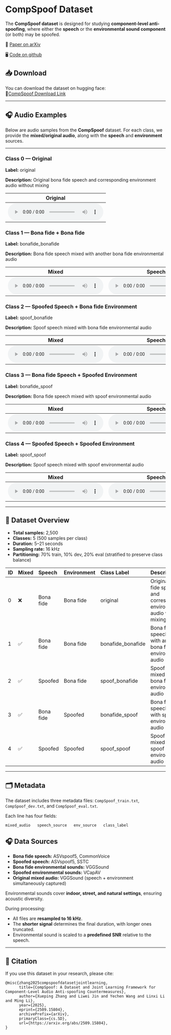 # CompSpoof Dataset

The **CompSpoof dataset** is designed for studying **component-level anti-spoofing**, where either the **speech** or the **environmental sound component** (or both) may be spoofed.

📄 [Paper on arXiv](https://arxiv.org/abs/2509.15804)

🖥️ [Code on github](https://github.com/XuepingZhang/CompSpoof)

## 📥 Download

You can download the dataset on hugging face:\
🤗[CompSpoof Download Link](https://huggingface.co/datasets/XuepingZhang/CompSpoof)

***

## 🎧 Audio Examples
Below are audio samples from the **CompSpoof** dataset. For each class, we provide the **mixed/original audio**, along with the **speech** and **environment** sources. 

--- 

### Class 0 — Original 

**Label:** original 

**Description:** Original bona fide speech and corresponding environment audio without mixing

<table>
  <thead>
    <tr>
      <th>Original</th>
    </tr>
  </thead>
  <tbody>
    <tr>
      <td>
        <audio controls>
          <source src="audio_demo/class0/bonafide_0_028.mp3" type="audio/mpeg">
        </audio>
      </td>
    </tr>
  </tbody>
</table>

### Class 1 — Bona fide + Bona fide 

**Label:** bonafide_bonafide 

**Description:** Bona fide speech mixed with another bona fide environmental audio

<table>
  <thead>
    <tr>
      <th>Mixed</th>
      <th>Speech</th>
      <th>Environment</th>
    </tr>
  </thead>
  <tbody>
    <tr>
      <td>
        <audio controls>
          <source src="audio_demo/class1/bonafide_bonafide_0471.wav" type="audio/mpeg">
        </audio>
      </td>
      <td>
      <audio controls>
          <source src="audio_demo/class1/D_0002500345.flac" type="audio/mpeg">
        </audio>
      </td>
      <td>
      <audio controls>
          <source src="audio_demo/class1/-OQ3KFwzLCI_474.mp3" type="audio/mpeg">
        </audio>
      </td>
    </tr>
  </tbody>
</table>


### Class 2 — Spoofed Speech + Bona fide Environment 

**Label:** spoof_bonafide 

**Description:** Spoof speech mixed with bona fide environmental audio
<table>
  <thead>
    <tr>
      <th>Mixed</th>
      <th>Speech</th>
      <th>Environment</th>
    </tr>
  </thead>
  <tbody>
    <tr>
      <td>
        <audio controls>
          <source src="audio_demo/class2/spoof_bonafide_0099.wav" type="audio/mpeg">
        </audio>
      </td>
      <td>
      <audio controls>
          <source src="audio_demo/class2/T_0000011037.flac" type="audio/mpeg">
        </audio>
      </td>
      <td>
      <audio controls>
          <source src="audio_demo/class2/-LGTb-xyjzA_11.mp3" type="audio/mpeg">
        </audio>
      </td>
    </tr>
  </tbody>
</table>


### Class 3 — Bona fide Speech + Spoofed Environment 

**Label:** bonafide_spoof 

**Description:** Bona fide speech mixed with spoof environmental audio

<table>
  <thead>
    <tr>
      <th>Mixed</th>
      <th>Speech</th>
      <th>Environment</th>
    </tr>
  </thead>
  <tbody>
    <tr>
      <td>
        <audio controls>
          <source src="audio_demo/class3/bonafide_spoof_0248.wav" type="audio/mpeg">
        </audio>
      </td>
      <td>
      <audio controls>
          <source src="audio_demo/class3/D_0001820722.flac" type="audio/mpeg">
        </audio>
      </td>
      <td>
      <audio controls>
          <source src="audio_demo/class3/ViP3M-Hlm18_000030.wav" type="audio/mpeg">
        </audio>
      </td>
    </tr>
  </tbody>
</table>


### Class 4 — Spoofed Speech + Spoofed Environment 

**Label:** spoof_spoof 

**Description:** Spoof speech mixed with spoof environmental audio

<table>
  <thead>
    <tr>
      <th>Mixed</th>
      <th>Speech</th>
      <th>Environment</th>
    </tr>
  </thead>
  <tbody>
    <tr>
      <td>
        <audio controls>
          <source src="audio_demo/class4/spoof_spoof_0439.wav" type="audio/mpeg">
        </audio>
      </td>
      <td>
      <audio controls>
          <source src="audio_demo/class4/T_0000141802.flac" type="audio/mpeg">
        </audio>
      </td>
      <td>
      <audio controls>
          <source src="audio_demo/class4/f_8Jnw9bU64_000008.wav" type="audio/mpeg">
        </audio>
      </td>
    </tr>
  </tbody>
</table>


***

## 📂 Dataset Overview

*   **Total samples:** 2,500
*   **Classes:** 5 (500 samples per class)
*   **Duration:** 5–21 seconds
*   **Sampling rate:** 16 kHz
*   **Partitioning:** 70% train, 10% dev, 20% eval (stratified to preserve class balance)

| ID | Mixed | Speech    | Environment | Class Label        | Description                                                                  |
| :- | :---- | :-------- | :---------- | :----------------- | :--------------------------------------------------------------------------- |
| 0  | ❌     | Bona fide | Bona fide   | original           | Original bona fide speech and corresponding environment audio without mixing |
| 1  | ✅     | Bona fide | Bona fide   | bonafide\_bonafide | Bona fide speech mixed with another bona fide environmental audio            |
| 2  | ✅     | Spoofed   | Bona fide   | spoof\_bonafide    | Spoof speech mixed with bona fide environmental audio                        |
| 3  | ✅     | Bona fide | Spoofed     | bonafide\_spoof    | Bona fide speech mixed with spoof environmental audio                        |
| 4  | ✅     | Spoofed   | Spoofed     | spoof\_spoof       | Spoof speech mixed with spoof environmental audio                            |

***

## 🗂️ Metadata
The dataset includes three metadata files: `CompSpoof_train.txt`, `CompSpoof_dev.txt`, and `CompSpoof_eval.txt`.

Each line has four fields:

```
mixed_audio   speech_source   env_source   class_label
```


## 🎧 Data Sources

*   **Bona fide speech:** ASVspoof5, CommonVoice
*   **Spoofed speech:** ASVspoof5, SSTC
*   **Bona fide environmental sounds:** VGGSound
*   **Spoofed environmental sounds:** VCapAV
*   **Original mixed audio:** VGGSound (speech + environment simultaneously captured)

Environmental sounds cover **indoor, street, and natural settings**, ensuring acoustic diversity.

During processing:

*   All files are **resampled to 16 kHz**.
*   The **shorter signal** determines the final duration, with longer ones truncated.
*   Environmental sound is scaled to a **predefined SNR** relative to the speech.

***



## 🔖 Citation

If you use this dataset in your research, please cite:

```
@misc{zhang2025compspoofdatasetjointlearning,
      title={CompSpoof: A Dataset and Joint Learning Framework for Component-Level Audio Anti-spoofing Countermeasures}, 
      author={Xueping Zhang and Liwei Jin and Yechen Wang and Linxi Li and Ming Li},
      year={2025},
      eprint={2509.15804},
      archivePrefix={arXiv},
      primaryClass={cs.SD},
      url={https://arxiv.org/abs/2509.15804}, 
}
```

